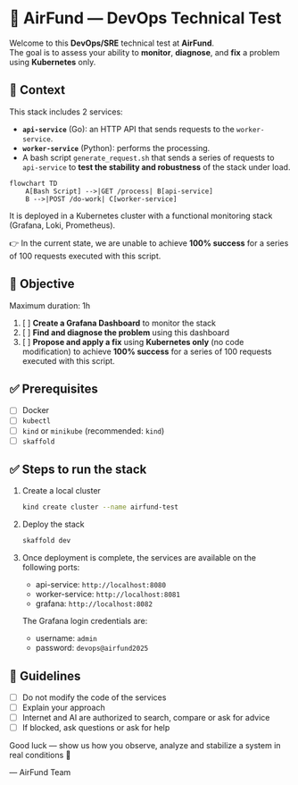 # 🧩 AirFund — DevOps Technical Test

Welcome to this **DevOps/SRE** technical test at **AirFund**.  
The goal is to assess your ability to **monitor**, **diagnose**, and **fix** a problem using **Kubernetes** only.

## 📜 Context

This stack includes 2 services:
- **`api-service`** (Go): an HTTP API that sends requests to the `worker-service`.
- **`worker-service`** (Python): performs the processing.
- A bash script `generate_request.sh` that sends a series of requests to `api-service` to **test the stability and robustness** of the stack under load.

```mermaid
flowchart TD
    A[Bash Script] -->|GET /process| B[api-service]
    B -->|POST /do-work| C[worker-service]
```

It is deployed in a Kubernetes cluster with a functional monitoring stack (Grafana, Loki, Prometheus).

👉 In the current state, we are unable to achieve **100% success** for a series of 100 requests executed with this script.

## 🎯 Objective

Maximum duration: 1h  
1. [ ] **Create a Grafana Dashboard** to monitor the stack  
2. [ ] **Find and diagnose the problem** using this dashboard  
3. [ ] **Propose and apply a fix** using **Kubernetes only** (no code modification) to achieve **100% success** for a series of 100 requests executed with this script.

## ✅ Prerequisites

- [ ] Docker
- [ ] `kubectl`
- [ ] `kind` or `minikube` (recommended: `kind`)
- [ ] `skaffold`

## ✅ Steps to run the stack

1. Create a local cluster
   ```bash
   kind create cluster --name airfund-test
   ```

2. Deploy the stack
   ```bash
   skaffold dev
   ```

3. Once deployment is complete, the services are available on the following ports:
   - api-service: `http://localhost:8080`
   - worker-service: `http://localhost:8081`
   - grafana: `http://localhost:8082`
   
   The Grafana login credentials are:
   - username: `admin`
   - password: `devops@airfund2025`

## 📝 Guidelines

- [ ] Do not modify the code of the services
- [ ] Explain your approach
- [ ] Internet and AI are authorized to search, compare or ask for advice
- [ ] If blocked, ask questions or ask for help

Good luck — show us how you observe, analyze and stabilize a system in real conditions 🚀

— AirFund Team